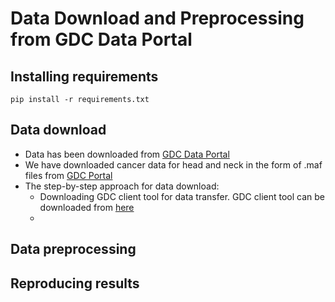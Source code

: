 # Data Download and Preprocessing from GDC Data Portal

## Installing requirements

```
pip install -r requirements.txt
```

## Data download
- Data has been downloaded from [GDC Data Portal](https://portal.gdc.cancer.gov/)
- We have downloaded cancer data for head and neck in the form of .maf files from [GDC Portal](https://portal.gdc.cancer.gov/)
- The step-by-step approach for data download:
  - Downloading GDC client tool for data transfer. GDC client tool can be downloaded from [here]()
  - 
## Data preprocessing

## Reproducing results

